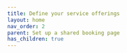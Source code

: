 ```yaml
---
title: Define your service offerings
layout: home
nav_order: 2
parent: Set up a shared booking page
has_children: true
---
```

